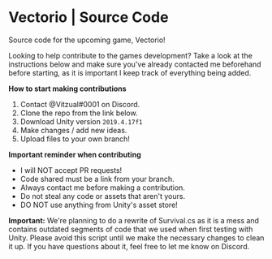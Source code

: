 # Vectorio | Source Code
Source code for the upcoming game, Vectorio!

Looking to help contribute to the games development? Take a look at the instructions below and make sure you've already contacted me beforehand before starting, as it is important I keep track of everything being added.

**How to start making contributions**
1) Contact @Vitzual#0001 on Discord.
2) Clone the repo from the link below.
3) Download Unity version `2019.4.17f1`
4) Make changes / add new ideas.
5) Upload files to your own branch!

**Important reminder when contributing**
- I will NOT accept PR requests! 
- Code shared must be a link from your branch.
- Always contact me before making a contribution.
- Do not steal any code or assets that aren't yours.
- DO NOT use anything from Unity's asset store! 

**Important:** We're planning to do a rewrite of Survival.cs as it is a mess and contains outdated segments of code that we used when first testing with Unity. Please avoid this script until we make the necessary changes to clean it up. If you have questions about it, feel free to let me know on Discord.
